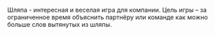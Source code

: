 Шляпа - интересная и веселая игра для компании. Цель игры – за ограниченное время объяснить партнёру или команде как можно больше слов вытянутых из шляпы.